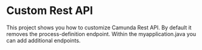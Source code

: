 # Custom Rest API
This project shows you how to customize Camunda Rest API.
By default it removes the process-definition endpoint.
Within the myapplication.java you can add additional endpoints.